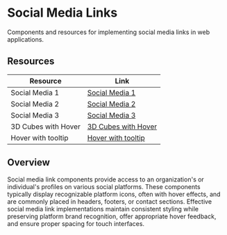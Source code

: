 # Social Media Links

Components and resources for implementing social media links in web applications.

## Resources

| Resource | Link |
|---|---|
| Social Media 1 | [Social Media 1](https://codepen.io/nouribram/pen/WNQzoOd) |
| Social Media 2 | [Social Media 2](https://codepen.io/daniel_wolf/pen/mJRmaQ) |
| Social Media 3 | [Social Media 3](https://codepen.io/FrankieDoodie/pen/dqmKrb) |
| 3D Cubes with Hover | [3D Cubes with Hover](https://codepen.io/gabriellewee/pen/Qdpgwx) |
| Hover with tooltip | [Hover with tooltip](https://codepen.io/kieranfivestars/pen/gbOWbM) |

## Overview

Social media link components provide access to an organization's or individual's profiles on various social platforms. These components typically display recognizable platform icons, often with hover effects, and are commonly placed in headers, footers, or contact sections. Effective social media link implementations maintain consistent styling while preserving platform brand recognition, offer appropriate hover feedback, and ensure proper spacing for touch interfaces. 